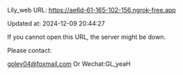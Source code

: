 Lily_web URL: https://ae6d-61-165-102-156.ngrok-free.app

Updated at: 2024-12-09 20:44:27

If you cannot open this URL, the server might be down.

Please contact: 

goley04@foxmail.com Or Wechat:GL_yeaH